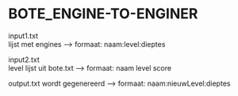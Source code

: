 # BOTE_ENGINE-TO-ENGINER

input1.txt  
lijst met engines --> formaat: naam:level:dieptes   

input2.txt  
level lijst uit bote.txt --> formaat: naam level score  

output.txt wordt gegenereerd --> formaat: naam:nieuwLevel:dieptes  
